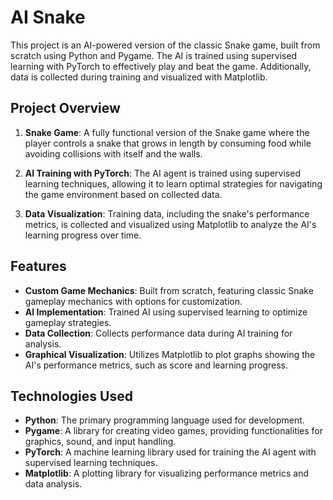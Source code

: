 # AI Snake

This project is an AI-powered version of the classic Snake game, built from scratch using Python and Pygame. The AI is trained using supervised learning with PyTorch to effectively play and beat the game. Additionally, data is collected during training and visualized with Matplotlib.

## Project Overview

1. **Snake Game**: A fully functional version of the Snake game where the player controls a snake that grows in length by consuming food while avoiding collisions with itself and the walls.

2. **AI Training with PyTorch**: The AI agent is trained using supervised learning techniques, allowing it to learn optimal strategies for navigating the game environment based on collected data.

3. **Data Visualization**: Training data, including the snake's performance metrics, is collected and visualized using Matplotlib to analyze the AI's learning progress over time.

## Features

- **Custom Game Mechanics**: Built from scratch, featuring classic Snake gameplay mechanics with options for customization.
- **AI Implementation**: Trained AI using supervised learning to optimize gameplay strategies.
- **Data Collection**: Collects performance data during AI training for analysis.
- **Graphical Visualization**: Utilizes Matplotlib to plot graphs showing the AI's performance metrics, such as score and learning progress.

## Technologies Used

- **Python**: The primary programming language used for development.
- **Pygame**: A library for creating video games, providing functionalities for graphics, sound, and input handling.
- **PyTorch**: A machine learning library used for training the AI agent with supervised learning techniques.
- **Matplotlib**: A plotting library for visualizing performance metrics and data analysis.